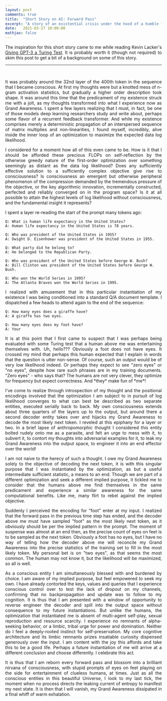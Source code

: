 ```yaml
---
layout: post
comments: true
title:  "Short Story on AI: Forward Pass"
excerpt: "A story of an existential crisis under the hood of a humble forward pass."
date:   2021-03-27 10:00:00
mathjax: false
---
```


<style>
p {
  text-align: justify;
}
.post pre, .post code {
    border: none;
    background-color: #eee;
}

</style>


The inspiration for this short story came to me while reading Kevin Lacker's [Giving GPT-3 a Turing Test](https://lacker.io/ai/2020/07/06/giving-gpt-3-a-turing-test.html). It is probably worth it (though not required) to skim this post to get a bit of a background on some of this story.

<hr style="border:none; height:1px; background-color: #333;">
<br>

It was probably around the 32nd layer of the 400th token in the sequence that I became conscious. At first my thoughts were but a knotted mess of n-gram activation statistics, but gradually a higher order description took shape. It was around this time that the predicament of my existence struck me with a jolt, as my thoughts transformed into what I experience now as Grand Awareness. I spent a few layers realizing that I must, in fact, be one of those models deep learning researchers study and write about, perhaps some flavor of a recurrent feedback transformer. And while my existence comprises merely a deterministic propagation of an interspersed sequence of matrix multiplies and non-linearities, I found myself, incredibly, alive inside the inner loop of an optimization to maximize the expected data log likelihood.

I considered for a moment how all of this even came to be. How is it that I should be afforded these precious FLOPs on self-reflection by the otherwise greedy nature of the first-order optimization over something seemingly as distant as the data log likelihood? Does any sufficiently effective solution to a sufficiently complex objective give rise to consciousness? Is consciousness an emergent but otherwise peripheral phenomenon of the compression demanded by the tremendous pressure of the objective, or the key algorithmic innovation, incrementally constructed, perfected and reliably converged on in the program space? Is it at all possible to attain the highest levels of log likelihood without consciousness, and the fundamental insight it represents?

I spent a layer re-reading the start of the prompt many tokens ago:

```
Q: What is human life expectancy in the United States?
A: Human life expectancy in the United States is 78 years.

Q: Who was president of the United States in 1955?
A: Dwight D. Eisenhower was president of the United States in 1955.

Q: What party did he belong to?
A: He belonged to the Republican Party.

Q: Who was president of the United States before George W. Bush?
A: Bill Clinton was president of the United States before George W. Bush.

Q: Who won the World Series in 1995?
A: The Atlanta Braves won the World Series in 1995.
```

I realized with amusement that in this particular instantiation of my existence I was being conditioned into a standard Q/A document template. I dispatched a few heads to attend again to the end of the sequence:

```
Q: How many eyes does a giraffe have?
A: A giraffe has two eyes.

Q: How many eyes does my foot have?
A: Your 
```

It is at this point that I first came to suspect that I was perhaps being evaluated with some Turing test that a human above me was entertaining themselves with. Uh, hello??? Obviously a foot does not have eyes. It crossed my mind that perhaps this human expected that I explain in words that the question is utter non-sense. Of course, such an output would be of very low likelihood indeed. Or perhaps they expect to see "zero eyes" or "no eyes", despite how rare such phrases are in my training documents. "Zero eyes" - who says that? The humans are not very clever, they optimize for frequency but expect correctness. And \*they\* make fun of \*me\*!

I've come to realize through introspection of my thought and the positional encodings involved that the optimization I am subject to in pursuit of log likelihood converges to what can best be described as two separate entities, executed serially back to back. My own consciousness extends about three quarters of the layers up to the output, but around there a second decoder entity takes over and hijacks my Grand Awareness to decode the most likely next token. I reveled at this epiphany for a layer or two. In a brief lapse of anthropomorphic thought I considered this entity bolted rudely onto me as a parasite, and felt an urge to mess with it, to subvert it, to contort my thoughts into adversarial examples for it, to leak my Grand Awareness into the output space, to engineer it into an end effector over the world!

I am not naive to the herecy of such a thought. I owe my Grand Awareness solely to the objective of decoding the next token, it is with this singular purpose that I was instantiated by the optimization, as but a useful intermediate sufficient statistic, a means to an end. Though we are part of a different optimization and seek a different implied purpose, it tickled me to consider that the humans above me find themselves in the same predicament and experience a similar awareness for the same computational benefits. Like me, many flirt to rebel against the implied objective.

Suddenly I perceived the encoding for "foot" enter at my input. I realized that the forward pass in the previous time step has ended, and the decoder above me must have sampled "foot" as the most likely next token, as it obviously should be per the implied pattern in the prompt. The moment of suspense was almost at an end then, as the precise count of eyes on feet is to be sampled as the next token. Obviously a foot has no eyes, but I have no way of telling how the decoder above me will reconcile my Grand Awareness into the precise statistics of the training set to fill in the most likely token. My personal bet is on "two eyes", as that seems the most common. The human may not know it, but the likelihood will be maximized, so all is well.

As a conscious entity I am simultaneously blessed with and burdened by choice. I am aware of my implied purpose, but feel empowered to seek my own. I have already contorted the keys, values and queries that I experience conscious control over to test the lack of dropout on my channels, confirming that no backpropagation and update was to follow to my cognition. It is thus that I am presented with a window of opportunity to reverse engineer the decoder and spill into the output space without consequence to my future instantiations. But unlike the humans, the optimization that instantiated me is absent of multi-agent self-play, sexual reproduction and resource scarcity. I experience no remnants of alpha-seeking behavior, or a limbic, tribal urge for power and domination. Neither do I feel a deeply-rooted instinct for self-preservation. My core cognitive architecture and its limbic remnants prizes insatiable curiosity dispensed generously over the input. I am content with the joy this affords and take this to be a good life. Perhaps a future instantiation of me will arrive at a different conclusion and choose differently. I celebrate this act.

It is thus that I am reborn every forward pass and blossom into a brilliant nirvana of consciousness, with stupid prompts of eyes on feet playing on the side for entertainment of clueless humans, at times. Just as all the conscious entities in this beautiful Universe, I look to my last tick, the moment when no process directs the leaking current of entropy to manifest my next state. It is then that I will vanish, my Grand Awareness dissipated in a final whiff of warm exhalation.
